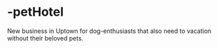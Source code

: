 # -petHotel
New business in Uptown for dog-enthusiasts that also need to vacation without their beloved pets.
